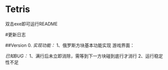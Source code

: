 Tetris
=======

双击exe即可运行README


#更新日志


##Version 0.
*实现功能：*
1、俄罗斯方块基本功能实现
游戏界面：




*已知BUG：*
1、满行后未立即消除，需等到下一方块碰到底行才消行
2、运行稳定性不足
